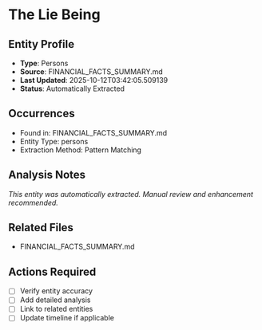 # The Lie Being

## Entity Profile
- **Type**: Persons
- **Source**: FINANCIAL_FACTS_SUMMARY.md
- **Last Updated**: 2025-10-12T03:42:05.509139
- **Status**: Automatically Extracted

## Occurrences
- Found in: FINANCIAL_FACTS_SUMMARY.md
- Entity Type: persons
- Extraction Method: Pattern Matching

## Analysis Notes
*This entity was automatically extracted. Manual review and enhancement recommended.*

## Related Files
- FINANCIAL_FACTS_SUMMARY.md

## Actions Required
- [ ] Verify entity accuracy
- [ ] Add detailed analysis
- [ ] Link to related entities
- [ ] Update timeline if applicable
